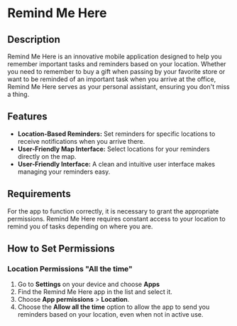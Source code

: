 # Remind Me Here

## Description

Remind Me Here is an innovative mobile application designed to help you remember important tasks and reminders based on your location. Whether you need to remember to buy a gift when passing by your favorite store or want to be reminded of an important task when you arrive at the office, Remind Me Here serves as your personal assistant, ensuring you don't miss a thing.

## Features

- **Location-Based Reminders:** Set reminders for specific locations to receive notifications when you arrive there.
- **User-Friendly Map Interface:** Select locations for your reminders directly on the map.
- **User-Friendly Interface:** A clean and intuitive user interface makes managing your reminders easy.

## Requirements

For the app to function correctly, it is necessary to grant the appropriate permissions. Remind Me Here requires constant access to your location to remind you of tasks depending on where you are.

## How to Set Permissions

### Location Permissions "All the time"

1. Go to **Settings** on your device and choose **Apps**
3. Find the Remind Me Here app in the list and select it.
4. Choose **App permissions** > **Location**.
5. Choose the **Allow all the time** option to allow the app to send you reminders based on your location, even when not in active use.
